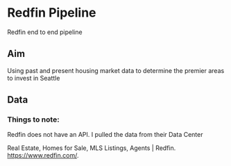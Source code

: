 # Redfin Pipeline
Redfin end to end pipeline

## Aim

Using past and present housing market data to determine the premier areas to invest in Seattle 

## Data 

### Things to note:

Redfin does not have an API. I pulled the data from their Data Center

Real Estate, Homes for Sale, MLS Listings, Agents | Redfin. https://www.redfin.com/. 
